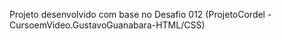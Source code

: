Projeto desenvolvido com base no Desafio 012 (ProjetoCordel - CursoemVideo.GustavoGuanabara-HTML/CSS)